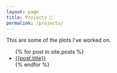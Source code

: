 ```yaml
---
layout: page
title: Projects 🔱
permalink: /projects/
---
```


This are some of the plots I've worked on.
<ul>
{% for post in site.posts %}
<li><a href= "{{ post.url }}">{{post.title}}</a></li>
{% endfor %}
</ul>
